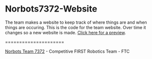 Norbots7372-Website
=====================

The team makes a website to keep track of where things are and when things are occuring. This is the code for the team website. Over time it changes so a new website is made. [Click here for a preview](http://nats-ohchewy.github.io/Norbots7372-Website-1/).

=====================

[Norbots Team 7372](http://www.norbots7372ftc.weebly.com/) - Competitive FIRST Robotics Team - FTC
